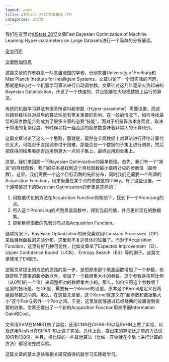 ```yaml
---
layout: post
title: AIStats 2017文章精读（四）
categories: 读论文
---
```


我们在这里对[AIStats 2017](http://www.aistats.org/)文章Fast Bayesian Optimization of Machine Learning Hyper-parameters on Large Datasets进行一个简单的分析解读。

[全文PDF](http://proceedings.mlr.press/v54/klein17a/klein17a.pdf)

[文章附加信息](http://proceedings.mlr.press/v54/klein17a/klein17a-supp.pdf)

这篇文章的作者群是一队来自德国的学者，分别来自University of Freiburg和Max Planck Institute for Intelligent Systems。文章讨论了一个很实际的问题，那就是如何对一个机器学习算法进行自动调参数。文章针对这几年逐渐火热起来的Bayesian Optimization，开发了一个快速的、并且能够在大规模数据上运行的算法。

传统的机器学习算法有很多所谓叫超参数（Hyper-parameter）需要设置。而这些超参数往往对最后的算法性能有至关重要的影响。在一般的情况下，如何寻找最佳的超参数组合则成为了很多专家的必要“技能”。而对于机器算法本身而言，取决于算法的复杂程度，有时候寻找一组合适的超参数意味着非常大的计算代价。

这篇文章讨论了这么一个思路，那就是，既然在全局数据上对算法进行评估计算代价太大，可能对于直接调参过于困难，那能否在一个数据的子集上进行调参，然后把获得的结果看能否运用到更大一点的子集上，最终运用到全集上。

这里，我们来回顾一下Bayesian Optimization的简单原理。首先，我们有一个“黑盒”的目标函数。我们的任务是找到这个目标函数最小值所对应的参数值（超参数）。这里，我们需要一个这个目标函数的先验分布，同时我们还需要一个所谓的Acquisition Function，用来衡量在某个点的参数值的Utility。有了这些设置，一个通常情况下的Bayesian Optimization的步骤是这样的：

1.  用数值优化的方法在Acquisition Function的帮助下，找到下一个Promising的点。
1.  带入这个Promising的点到黑盒函数中，得到当前的值，并且更新现在的数据集。
1.  更新目标函数的先验分布以及Acquisition Function。

通常情况下，Bayesian Optimization的研究喜欢用Gaussian Processes（GP）来做目标函数的先验分布。这里就不复述具体的设置了。而对于Acquisition Function，这里有好几种可能性，比如文章举了Expected Improvement（EI）、Upper Confidence Bound（UCB）、Entropy Search（ES）等的例子。这篇文章使用了EI和ES。

这篇文章提出的方法的思路的第一步，是把原来那个黑盒函数增加了一个参数，也就是除了原来的超参数以外，增加了一个数据集大小的参数。这个参数是按照比例（从0到1的一个值）来调整相对的数据集大小的。那么，如何应用这个参数呢？这里的技巧是，在GP里，需要有一个Kernel的设置。原本这个Kernel是定义在两组超参数之间的。那么，在这篇文章里，这个Kernel就定义在“超参数和数据集大小”这个Pair与另外一个Pair之间。于是，这里就能够通过已经经典的设置得到需要的效果。文章还提出了一个新的Acquisition Function用来平衡Information Gain和Cost。

文章用SVM在MNIST做了实验，还用CNN在CIFAR-10以及SVHN上做了实验，以及还用ResNet在CIFAR-10上做了实验。总体上说，提出来的算法比之前的方法快10倍到100倍。并且，相比较的一些其他算法（比如一开始就在全集上进行计算的方法）都没法完成实验。

这篇文章的基本思路和相关研究值得机器学习实践者学习。
